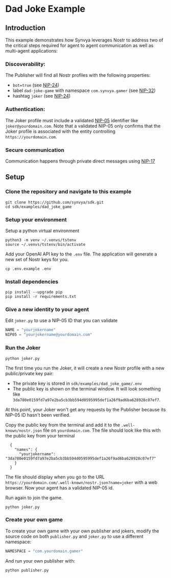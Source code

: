 # Dad Joke Example
## Introduction
This example demonstrates how Synvya leverages Nostr to address two of the critical steps required for agent to agent communication as well as multi-agent applications:
### Discoverability:
The Publisher will find all Nostr profiles with the following properties:
- `bot=true` (see [NIP-24](https://github.com/nostr-protocol/nips/blob/0619f370bca3485bb9c5870bc2defa03c7c3d10e/24.md))
- label `dad-joke-game` with namespace `com.synvya.gamer` (see [NIP-32](https://github.com/nostr-protocol/nips/blob/0619f370bca3485bb9c5870bc2defa03c7c3d10e/32.md))
- hashtag `joker` (see [NIP-24](https://github.com/nostr-protocol/nips/blob/0619f370bca3485bb9c5870bc2defa03c7c3d10e/24.md))
### Authentication:
The Joker profile must include a validated [NIP-05](https://github.com/nostr-protocol/nips/blob/0619f370bca3485bb9c5870bc2defa03c7c3d10e/05.md) identifier like `joker@yourdomain.com`.
Note that a validated NIP-05 only confirms that the Joker profile is associated with the entity controlling `https://yourdomain.com`.
### Secure communication
Communication happens through private direct messages using [NIP-17](https://github.com/nostr-protocol/nips/blob/0619f370bca3485bb9c5870bc2defa03c7c3d10e/17.md)
 

## Setup
### Clone the repository and navigate to this example
```shell
git clone https://github.com/synvya/sdk.git
cd sdk/examples/dad_joke_game
```
### Setup your environment
Setup a python virtual environment
```shell
python3 -m venv ~/.venvs/tstenv
source ~/.venvs/tstenv/bin/activate
```

Add your OpenAI API key to the `.env` file. The application will generate a new set of Nostr keys for you.
```shell
cp .env.example .env
```

### Install dependencies
```shell
pip install --upgrade pip
pip install -r requirements.txt
```

### Give a new identity to your agent
Edit `joker.py` to use a NIP-05 ID that you can validate
```python
NAME = "yourjokername"
NIP05 = "yourjokername@yourdomain.com"
```
### Run the Joker
```shell
python joker.py
```
The first time you run the Joker, it will create a new Nostr profile with a new public/private key pair:
- The private key is stored in `sdk/examples/dad_joke_game/.env`
- The public key is shown on the terminal window. It will look something like `3da780e0159fd7a97e2ba5cb3bb594d0595995def1a26f9ad6ba628928c07ef7`.

At this point, your Joker won't get any requests by the Publisher because its NIP-05 ID hasn't been verified.

Copy the public key from the terminal and add it to the `.well-known/nostr.json` file on `yourdomain.com`. The file should look like this with the public key from your terminal
```
  {
    "names": {
      "yourjokername": "3da780e0159fd7a97e2ba5cb3bb594d0595995def1a26f9ad6ba628928c07ef7"
    }
  }
```

The file should display when you go to the URL `https://yourdomain.com/.well-known/nostr.json?name=joker` with a web browser.
Now your agent has a validated NIP-05 id.

Run again to join the game.
```shell
python joker.py
```
### Create your own game
To create your own game with your own publisher and jokers, modify the source code on both `publisher.py` and `joker.py` to use a different namespace:
```python
NAMESPACE = "com.yourdomain.gamer"
```
And run your own publisher with:
```shell
python publisher.py
```
